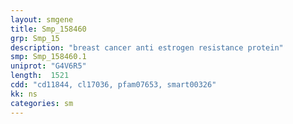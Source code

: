 ```yaml
---
layout: smgene
title: Smp_158460
grp: Smp_15
description: "breast cancer anti estrogen resistance protein"
smp: Smp_158460.1
uniprot: "G4V6R5"
length:  1521
cdd: "cd11844, cl17036, pfam07653, smart00326"
kk: ns
categories: sm
---
```

